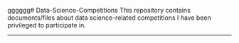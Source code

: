 gggggg# Data-Science-Competitions
This repository contains documents/files about data science-related competitions I have been privileged to participate in.



---

